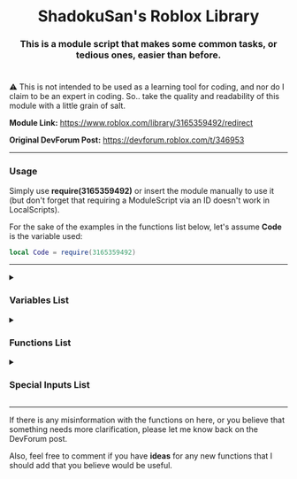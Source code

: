<div align="center"><h1>ShadokuSan's Roblox Library</h1></div>

<div align="center"><h3>This is a module script that makes some common tasks, or tedious ones, easier than before.</h3></div>

#

:warning: This is not intended to be used as a learning tool for coding, and nor do I claim to be an expert in coding. So.. take the quality and readability of this module with a little grain of salt.

**Module Link:** <https://www.roblox.com/library/3165359492/redirect>

**Original DevForum Post:** <https://devforum.roblox.com/t/346953>
___

### **Usage**

Simply use **require(3165359492)** or insert the module manually to use it (but don't forget that requiring a ModuleScript via an ID doesn't work in LocalScripts).

For the sake of the examples in the functions list below, let's assume **Code** is the variable used:

```lua
local Code = require(3165359492)
```

___

<details><summary><h3>Variables List</h3></summary>

| Variable | Description |
| --- | --- |
| Script | Refers to the module's instance itself. |
| Warnings | Tied to the **Warnings** attribute to the module. This is used to give information in some scripts for potentially incorrect uses but is an instance that may be auto-corrected. |
| ManualErrors | Tied to the **ManualErrors** attribute to the module. Normally, this will insert errors in areas where incorrect usage of the module likely cannot be auto-corrected and tries to send a message that will try to make some sense of what went wrong. |
| Formulas | This is a table that hosts multiple semi-commonly used formulas, put into function form. See [Formulas](#formulas) for more information. |

### Formulas

This is a table that hosts multiple semi-commonly used formulas, put into function form. Followed by, `Code.Formulas.NameHere`

| Forumla Name | Format | Description |
| --- | --- | --- |
| GetAngleVector2 | GetAngleVector2(Position1: Vector2, Position2: Vector2) | Returns an angle where **Position1** points at **Position2**. |
| RayReflection | RayReflection (DirectionNormal: Vector3, SurfaceNormal: Vector3, Modifier: number?) | Returns a Vector3 direction/normal by taking the **DirectionNormal** and bouncing it off of the **SurfaceNormal**; angle depends on the **Modifier** which is defaulted at 2. |
| PythagoreanTheorem | PythagoreanTheorem(Number1: number, Number2: number) | Simply returns the result of √**Number1**<sup>2</sup> + **Number2**<sup>2</sup> |
| PointOnRay | PointOnRay(Point1: Vector3, Point2: Vector3, ReferencePoint: Vector3) | Returns a position by making a ray/line between **Point1** and **Point2**, then uses the **ReferencePoint** to find the closest position from said line. |
| Lerp | Lerp(Start: number, End: number, Alpha: number) | Returns the number between the **Start** and **End** based on the Alpha (between 0-1). |
| TimeConvert | TimeConvert(Seconds: number, TimeUnit: string<"Milliseconds", "Seconds", "Hours", "Days", "Weeks">) | Returns the conversion of seconds to another time unit. |
| CFrameToOrientation | CFrameToOrientation(CF: CFrame) | Simply fetches the orientation of a CFrame. |
| OrientationToCFrame | OrientationToCFrame(Orientation: Vector3) | Simply converts an orientation to usable CFrame angles. |

#

</details>

<details><summary><h3>Functions List</h3></summary>

<details><summary>Create</summary>

**Aliases:** new

**Description:** Customized "Instance.new" function that allows you to edit multiple properties at once.

**Setup:** `Code.new("InstanceName", Parent, ParentFirst){Properties}`

**Returns:** The new Instance that was created.
| Variable | Type | Default | Description |
| --- | --- | --- | --- |
| InstanceName | string | REQUIRED | The ClassName of the instance you want to create. |
| Parent | Instance | REQUIRED | Where this instance will be parented under. Occurs after all other properties are set. |
| ParentFirst | boolean | false | Will set the parent before all other properties instead. |
| | | | |
| Properties | table | {} | The properties of the instance you're creating. |

This function hosts some special inputs<sub>*Not all may apply*</sub>. Make sure to check the [On Changing Values](#on-changing-values) section for details on how to use them.

### Usage Example

```lua
--Simply make a new part that will be parented to the workspace.
local Part = Code.new('Part', workspace){Name = "TestPart", Position = Vector3.new(0, 5, 6), Anchored = true}

--Another part is made, but is parented under the workspace before the properties are set.
local Part = Code.new('Part', workspace, true){Name = "TestPart", Position = Vector3.new(0, 5, 6), Anchored = true}

--Special Input: Same | We'll make this part have the reflectance and transparency property set to 0.5
local Part = Code.new("Part", workspace){Name = "TestPart", Same = {0.5, "Transparency", "Reflectance"}}
```

___
</details>

<details><summary>Change</summary>

**Description:** Change multiple properties of 1 or more Instances at once.

**Setup:** `Code.Change(Instances...){Properties}`

**Returns:** Nothing.
| Variable | Type | Default | Description |
| --- | --- | --- | --- |
| Instances | Instance / {Instance...} | REQUIRED | The instance(s) that you wish to edit. |
| | | | |
| Properties | table | {} | A dictionary of the properties/attributes of the instance(s) you're editing. |

This function hosts some special inputs<sub>*Not all may apply*</sub>. Make sure to check the [On Changing Values](#on-changing-values) section for details on how to use them.

### Usage Example

```lua
--Example 1:
Code.Change(Part){Color = Color3.new(1, 5, 2), CanCollide = false}

--Example 2:
Code.Change(BoolValue1, BoolValue2, BoolValue3){Value = false, Parent = workspace}

--Special Inputs 1:
Code.Change(BoolValue1, BoolValue2){Value = "not"}
    --Returns their opposite values for each one.

--Special Inputs 2:
Code.Change(NumberValue1, NumberValue2){Value = "+5"}
    --Adds 5 to each number value.

--Special Inputs 3:
Code.Change(NumberValue1, NumberValue2){Same = {0.5, "Transparency", "Reflectance"}}
    --Makes their transparency and reflectance values 0.5.

--Special Inputs 4:
Code.Change(PartTable){Position = "~0, 5, 0"}
    --Moves each part in your PartTable 5 studs up independent of each other.

--Special Inputs 5:
Code.Change(PartTable){CFrame = "~0, 5, 0"}
    --Moves each part in your PartTable 5 studs up relatively via CFrame:ToWorldSpace.

Code.Change(PartTable){CFrame = "@0, 90, 0"}
    --Rotates each part 90 degrees on the Y-axis.

Code.Change(PartTable){CFrame = "<0, 5, 0, 0, 90, 0"}
    --Moves each part in your PartTable 5 studs up relatively via CFrame:ToWorldSpace, and then applies a 90-degree rotation on the Y-Axis. Using > will do the inverse order.

--Special Inputs 6:
function Func(Part)
return Part.CFrame:ToWorldSpace(CFrame.new(0, 5, 0))
end

Code.Change(PartTable){CFrame = Func}
    --Moves each part in your PartTable 5 studs up independently of each other and their rotation.
```

___
</details>

<details><summary>Clone</summary>

**Aliases:** Copy

**Description:** Clone an item and edit its properties at the same time.

**Setup:** `Code.Clone(Item, SameParent, ParentFirst){Properties}`

**Returns:** The clone of the instance.
| Variable | Type | Default | Description |
| --- | --- | --- | --- |
| Item | Instance | REQUIRED | The Instance that you wish to clone. |
| SameParent | boolean | false | Determines if the cloned instance is parented under the same parent as the original. |
| ParentFirst | boolean | false |  Determines if the cloned instance is parented before<sub>(true)</sub> the property changes or after.<sub>(false)</sub> Only takes effect if SameParent is set to true. |
| | | | |
| Properties | table | {} | The properties/attributes of the instance you're cloning; if you're changing any. |

This function hosts some special inputs<sub>*Not all may apply*</sub>. Make sure to check the [On Changing Values](#on-changing-values) section for details on how to use them.

### Usage Example

```lua
--Example 1: 
local Brick = Code.Clone(workspace.Brick, true){Name = "Cloned", Position = Vector3.new(0, 10, 0)}

--Example 2:
local Brick = Code.Clone(workspace.Brick){Name = "Cloned", Position = Vector3.new(0, 10, 0), Parent = workspace}

--Special Input: Same | We'll make this part unanchored and noncollidable
local Brick = Code.Clone(workspace.Brick){Name = "Cloned", Same = {false, "Anchored", "CanCollide"}}
```

___
</details>

<details><summary>Replace</summary>

**Description:** Replace an Instance by creating a new one or cloning another in its place.

**Setup:** `Code.Replace(Replacee, Replacement, SameParent, ParentFirst){Properties}`

**Returns:** The replacement instance.
| Variable | Type | Default | Description |
| --- | --- | --- | --- |
| Replacee | Instance | REQUIRED | The Instance that you wish to replace; gets destroyed in the process. |
| Replacement | Instance / string | REQUIRED | The Instance that you wish to clone or a string for the class that you want to create. |
| SameParent | boolean | false | Determines if the cloned instance is parented under the same parent as the original. |
| ParentFirst | boolean | false | Determines if the cloned instance is parented before<sub>(true)</sub> the property changes or after.<sub>(false)</sub> Only takes effect if SameParent is set to true. |
| | | | |
| Properties | table | {} | The properties/attributes of the instance you're using as the replacement; if you're changing any. |

This function hosts some special inputs<sub>*Not all may apply*</sub>. Make sure to check the [On Changing Values](#on-changing-values) section for details on how to use them.

### Usage Example

```lua
--Example 1: 
local Brick = Code.Replace(workspace.Brick1, workspace.Brick2, true){Name = "Brick3"}
    --Destroys Brick1, clones Brick2 and names it Brick3. Variable Brick becomes Brick3. Brick3 gets parented to the same parent as Brick1.

--Example 2:
local Brick = Code.Replace(workspace.Brick1, "Part"){Name = "Brick2", CFrame = workspace.Brick1.CFrame}
    --Destroys Brick1, makes a new part that gets named Brick2, and makes the CFrame the same.
```

___
</details>

<details><summary>GetInstance</summary>

**Description:** Searches for an Instance or creates a new one if it doesn't yet exist.

**Setup:** `Code.GetInstance(Where, Name, ClassName, PropertyType){Properties}`

**Returns:** The Instance that gets found or the newly created one.
| Variable | Type | Default | Description |
| --- | --- | --- | --- |
| Where | Instance | REQUIRED | The Instance that you wish to search in. Only scans the direct children. Also acts as the new Instance's parent if one needs to be made. |
| Name | string | REQUIRED | The name of the Instance you're looking for. Also acts as the new Instance's name if one needs to be made. |
| ClassName | string | REQUIRED | The ClassName of the Instance you're looking for. Also acts as the new Instance's class if one needs to be made. |
| PropertyType | boolean / string | false | Determines the behavior of the search function regarding the Properties table. See below for more details. |
| | | | |
| Properties | table | {} | The properties of the new Instance that gets made if needed. |

This function hosts some special inputs<sub>*Not all may apply*</sub>. Make sure to check the [On Changing Values](#on-changing-values) section for details on how to use them.

### PropertyType Usage

• **Match:** When searching for the Name and ClassName of the Instance, it will now also check if the Properties from the Properties Table match.

• **Force:** If an Instance is found that has the correct Name and ClassName, it will automatically change the rest of its properties from that of the Properties table.

• `false` Will do neither.

### Usage Example

```lua
--Example 1: 
local RemoteEvent = Code.GetInstance(game:GetService("ReplicatedStorage"), "MyRemote", "RemoteEvent", false){}
--[[ Searches the game's ReplicatedStorage for a RemoteEvent named "MyRemote".

    Since the 4th variable is false and a RemoteEvent doesn't have any other notable properties,
    the following Properties table here is left empty since it does nothing in this situation.

    If this RemoteEvent did not exist, then this would have automatically made a new RemoteEvent
    with the name "MyRemote" under the game's ReplicatedStorage.

    Note that in any situation where a new Instance needs to be made, it will be parented after every
    other property is set.
]]

--Example 2:
local NumberValue = Code.GetInstance(workspace, "MyNumber", "NumberValue", "Match"){Value = 5}
--[[ Searches the Workspace for a NumberValue named "MyNumber" and also has the value of 5 since the
    4th variable is set to "Match"

    If the 4th variable was set to false and a new instance needed to be made, the function would not
    check if the NumberValue had a value of 5 but would still make a new NumberValue that does have a value of 5.
]]

--Example 3:
local NumberValue = Code.GetInstance(workspace, "MyNumber", "NumberValue", "Force"){Value = 5}
--[[ Searches the Workspace for a NumberValue named "MyNumber" and will set its value to 5 since the
    4th variable was set to "Force"
]]
```

___
</details>

<details><summary>Call</summary>

**Description:** Call multiple functions on a single instance at roughly the same time.

**Setup:** `Code.Call(Instance, Functions)`

**Returns:** All of the potential returns the functions may have given.
| Variable | Type | Default | Description |
| --- | --- | --- | --- |
| Instance | Instance | REQUIRED | The Instance that the functions are being called on. |
| Functions | table | {} | A list of functions and their accompanying parameters. |

### Usage Example

```lua
local Part1, Part2 = workspace.Part1, workspace.Part2
local Result, FullName = Code.Call(Part1, {CanCollideWith = {Part2}, GetFullName = true})
--Result will be a boolean telling us if the 2 parts are able to interact with each other.
--FullName will fetch the full name of said part.
```

___
</details>

<details><summary>Destroy</summary>

**Aliases:** Null, Nullify

**Description:** Destroys a bunch of Instances at once.

**Setup:** `Code.Destroy(Instances...)`

**Returns:** Nothing.
| Variable | Type | Default | Description |
| --- | --- | --- | --- |
| Instances | Instance / {Instance...} | REQUIRED | The Instance(s) that you're deleting. |

### Usage Example

```lua
Code.Destroy(workspace.Brick1, workspace.Brick2, workspace.Brick3)
```

**Note:** Even if the item for some reason doesn't exist, it will not error and not stop the script it's used in.
___
</details>

<details><summary>Find</summary>

**Aliases:** Search

**Description:** Advanced Instance searcher.

**Setup:** `Code.Find(Instance, ReturnFirst, CheckDescendants, MaxAmount, FrameSpeed, IgnoreList){Properties}`

**Returns:**
| Variable | Type | Default | Description |
| --- | --- | --- | --- |
| Instance | Instance | REQUIRED | Where to look. |
| ReturnFirst | boolean | false | Returns the first instance it can find that matches. |
| CheckDescendants | boolean | false | If it will search all descendants like :GetAllDescendants() |
| MaxAmount | number | :infinity: | The number of instances you want to be returned (works only if ReturnFirst is false). |
| FrameSpeed | number | 0 | A delay between each item searched. Good if you're searching a lot of items and it tends to lag. |
| IgnoreList | table | {} |  An array of Instance(s) you want ignored, including its children. |
| | | | |
| Properties | table | {} | A dictionary of the properties/attributes of the instance(s) you’re looking for. |

This function hosts some special inputs<sub>*Not all may apply*</sub>. Make sure to check the [On Finding Values](#on-searching-values) section for details on how to use them.

### Usage Example

```lua
--Example 1:
local Get = Code.Find(workspace.Model, false, true){Name = "Brick", "Anchored" = true}

--Example 2:
local Get = Code.Find(workspace.Model,true){Name = "Brick", "Anchored" = true}

--Example 3:
local Get = Code.Find(workspace.Model, false, true, 10, 2){ClassName = "Part"}
    --10 will return 10 items, or less if there aren't 10 that match all of the Properties.
    --1 means it'll search and add every found item every 2 frames.

--Special Inputs 1:
local Get = Code.Find(workspace.Model){Name = "...Brick", Transparency = "<1", Color="R"}
    --returns any parts that have names that end with "Brick",
    --has a transparency less than 1, and their Color value is dominantly red.

--Special Inputs 2:
local Get = Code.Find(workspace.Model){Name = "Brick...", Reflectance = ">=0.5", BrickColor = "...red"}
    --returns any parts that have names that start with "Brick",
    --has their reflectance set to 0.5 or greater,
    --and their BrickColor is any BrickColor ending in "red".

--Special Inputs 3:
local Get = Code.Find(workspace.Model, false, true){IsA = "BasePart"}
    --returns all instances that are classified as base parts.

--Special Inputs 4:
local Get = Code.Find(workspace.Model, false, true){Name = {"Test1", "Test2"}}
    --returns all parts that have their names as either Test1 or Test2.

--Special Inputs 5:
local Get = Code.Find(workspace, true, true){IsA = "BasePart", IsPartOf = {{"Folder", 1}}}
    --returns the first BasePart it finds that is also the direct child of a Folder Instance.
    --Check the IsPartOf function of this module to see the general setup.

--Special Inputs 6:
local Get = Code.Find(workspace.true, false){IsA = "BasePart", ["Position.X"] = "<10"}
    --returns all parts in the workspace with a position of X that is less than 10

--Special Inputs 7:
local Get = Code.Find(workspace.true, false){IsA = "BasePart", Attribute = {"Test", 5}}
    --returns all parts in the workspace that has an attribute named "Test" that are also equal to 5
```

___
</details>

<details><summary>FindChange</summary>

**Description:** Combination of the Find and Change functions.

**Setup:** `Code.FindChange(Instance, ReturnFirst, CheckDescendants, MaxAmount, FrameSpeed, IgnoreList){HasProperties}{ChangeProperties}`

**Returns:** The Instances that were found and changed, or false if not.
| Variable | Type | Default | Description |
| --- | --- | --- | --- |
| Instance | Instance | REQUIRED | Where to look. |
| ReturnFirst | boolean | false | Returns the first instance it can find that matches. |
| CheckDescendants | boolean | false | If it will search all descendants like :GetAllDescendants() |
| MaxAmount | number | :infinity: | The number of instances you want to be returned (works only if ReturnFirst is false). |
| FrameSpeed | number | 0 | A delay between each item searched. Good if you're searching a lot of items and it tends to lag. |
| IgnoreList | table | {} |  An array of Instance(s) you want ignored, including its children. |
| | | | |
| HasProperties | table | {} | A dictionary of the properties/attributes of the instance(s) you’re looking for. |
| | | | |
| ChangeProperties | table | {} | A dictionary of the properties/attributes of the instance(s) you’re editing. |

This function hosts some special inputs<sub>*Not all may apply*</sub>. Make sure to check the [On Changing Values](#on-changing-values) and [On Finding Values](#on-searching-values) sections for details on how to use them.

### Usage Example

```lua
local Get = Code.FindChange(workspace, true, false){["Position.X"] = "<=-0.5"}{Material = Enum.Material.Neon}
print("Got:", Get)
--Will find parts that have a position value of X that is less than or equal to -0.5, then changes all of their materials to neon. Then returns a list of the changed parts.
```

___
</details>

<details><summary>FindDestroy</summary>

**Description:** Combination of the Find and Destroy functions.

**Setup:** `Code.FindDestroy(Instance, CheckDescendants, MaxAmount, FrameSpeed, IgnoreList){HasProperties}`

**Returns:** Nothing.
| Variable | Type | Default | Description |
| --- | --- | --- | --- |
| Instance | Instance | REQUIRED | Where to look. |
| CheckDescendants | boolean | false | If it will search all descendants like :GetAllDescendants() |
| MaxAmount | number | :infinity: | The number of instances you want to be destroyed. |
| FrameSpeed | number | 0 | A delay between each item searched. Good if you're searching a lot of items and it tends to lag. |
| IgnoreList | table | {} |  An array of Instance(s) you want ignored, including its children. |
| | | | |
| HasProperties | table | {} | A dictionary of the properties/attributes of the instance(s) you’re looking for. |

This function hosts some special inputs<sub>*Not all may apply*</sub>. Make sure to check the [On Finding Values](#on-searching-values) section for details on how to use them.

### Usage Example

```lua
Code.FindDestroy(workspace, false, 5){["Position.X"] = "<1"}
--Will find the first 5 parts that have a position value of X that is less than 1, then destroys them.
```

___
</details>

<details><summary>FindAllChildren</summary>

**Aliases:** FindAll, FAC

**Description:** Acts like Instance:FindFirstChild() where you can search for multiple instances.

**Setup:** `Code.FindAllChildren(Instance, Recursive, Items...)`

**Returns:** The Instances that were found, or false if not.
| Variable | Type | Default | Description |
| --- | --- | --- | --- |
| Instance | Instance | REQUIRED | The Instance you'd like to search in. |
| Recursive | boolean | false | Whether or not the search should be conducted recursively. |
| Items | string | nil | A bunch of strings (for names) you'd like to search for. |

### Usage Example

```lua
--Example 1:
local PartA, PartB, PartC = Code.FindAllChildren(workspace, false, "PartA", "PartB", "PartC")
--Will return either the Instances that has those names or false if not.
--Could look like: PartA, false, PartC if there is no PartB

--Example 2:
local Mesh, Texture = Code.FindAllChildren(workspace, false, "PartA.Mesh", "PartB.Texture")
--Is capable of searching through multiple instances downwards.

--Example 3:
local PartA, PartB, PartC = Code.FindAllChildren(workspace, true, "PartA", "PartB", "PartC")
--Will return the instances if they exist anywhere in the game under workspace.
```

___
</details>

<details><summary>IsPartOf</summary>

**Description:** Checks if an Instance is a descendant of another Instance or of a certain type of Instance.

**Setup:** `Code.IsPartOf(Instance, Tuple, MaxReturn)`

**Returns:** The Instance that was found, or `nil` if it managed to hit **game** before finding anything or couldn't be found within the max amount of parents requested by the Number value.
| Variable | Type | Default | Description |
| --- | --- | --- | --- |
| Instance | Instance | REQUIRED | The instance you want to check if it's a part of something. |
| Tuple | Instance / string | REQUIRED | The ClassName or Instance you're looking for. |
| MaxReturn | number | :infinity: | The amount of parents it will check. |

### Usage Example

```lua
--Let's assume you set the Part variable already.
local PartInFolder = Code.IsPartOf(Part, "Folder")
--Will return either the Folder Instance we're looking for if it exists or nil if it doesn't.
--Let's assume you already have Part1 and Part2 set.
local Partception = Code.IsPartOf(Part1, Part2, 2)
--Will return the 2nd part if Part1 is no more than 2 descendants down, otherwise nil.
```

___
</details>

<details><summary>GetPartOf</summary>

**Description:** Fetches a property from an array of instances.

**Setup:** `Code.GetPartOf(Instances, Property)`

**Returns:** A table of the given property.
| Variable | Type | Default | Description |
| --- | --- | --- | --- |
| Instances | {Instance...} | {} | An array of Instances you want to check through. |
| Property | string | REQUIRED | The property you want returned. Can also be set to return a secondary value if one exists (like Vector3 with X, Y, or Z). |

### Usage Example

```lua
--Example 1: Let's assume Parts is a folder under the workspace holding some bricks.
local Transparencies = Code.GetPartOf(Parts:GetChildren(), "Transparency")
print(unpack(Transparencies))

--Example 2: Let's  all of the Y positions of each part now.
local Y = Code.GetPartOf(Parts:GetChildren(), "Position.Y")
print(unpack(Y))
```

___
</details>

<details><summary>WaitForPath</summary>

**Aliases:** WaitForDescendants, WFP

**Description:** [A solution to checking in long paths without needing the overuse of :WaitForChild a dozen times.](https://devforum.roblox.com/t/554586)

**Setup:** `Code.WaitForPath(Instance, MaxWaitTime, Path)`

**Returns:** The Instance(s) you're looking for, or false if you exceed the maximum wait time and found nothing.
| Variable | Type | Default | Description |
| --- | --- | --- | --- |
| Instance | Instance | REQUIRED | Where the search will start. |
| MaxWaitTime | number | REQUIRED | The maximum wait time. |
| Path | string | REQUIRED | The path you're looking down. |

**Note:**
If before the name of the variable an ```*asterisk``` is placed anywhere in the sequence, that found instance will also be returned.

### Usage Example

```lua
--Let's assume that this is a LocalScript for some UI.
local UI = script.Parent
local Button = Code.WaitForPath(UI, 20, "MainFrame.Something.SomethingElse.Button1")
--Will return "Button1" that would be down the path MainFrame.Something.SomethingElse

--If we also wanted to save MainFrame but don't want to repeat it:
local MainFrame, Button = Code.WaitForPath(UI, 20, "*MainFrame.Something.SomethingElse.Button1")
--The asterisk before the name tells the function to also save that instance.
```

___
</details>

<details><summary>WaitForChildren</summary>

**Aliases:** WFC

**Description:** Allows you to call :WaitForChild() on multiple Instances under the same parent at the same time.

**Setup:** `Code.WaitForChildren(Instance, MaxWait, Items...)`

**Returns:** The Instance(s) you're looking for. Will return false for each Instance that fails to be found within the time you set.
| Variable | Type | Default | Description |
| --- | --- | --- | --- |
| Instance | Instance | REQUIRED | Where to look. |
| MaxWait | number | REQUIRED | The maximum time allowed to wait on an Instance. |
| Items | string | REQUIRED | The items you would like to search for. |

**Note:**
If before the name of the variable an ```*asterisk``` is placed anywhere in the sequence, that found instance will also be returned.

### Usage Example

```lua
----Example 1
--Let's assume that this is a LocalScript for some UI.
local UI = script.Parent
local Frame1, Frame2, Button = Code.WaitForChildren(UI, 10, "Frame1", "Frame2", "Button")
    --Will return the Instances that are within the UI, or false for each Instance
    --that cannot be found within 10 seconds.

----Example 2
local TextureA, TextureB = Code.WFC(workspace, 10, "Brick1.Decal", "Brick2.Texture")
    --Will return the decal/texture found, or false if not there.

----Example 3
local Brick1, TextureA, TextureB = Code.WFC(workspace, 10, "*Brick1.Decal", "Brick2.Texture")
    --Will return the first brick, then the decal/texture found, or false if not there.
```

___
</details>

<details><summary>Fetch</summary>

**Description:** Fetches multiple properties/values from an instance/table.

**Setup:** `Code.Fetch(Input, Variables...)`

**Returns:** The variable(s) you're looking for. If the variable cannot be found or is equal to `nil` then it will be overlooked.
| Variable | Type | Default | Description |
| --- | --- | --- | --- |
| Input | Instance / Dictionary | REQUIRED | What should be searched through. Anything that has a variable attached to it should work. |
| Variables | string | REQUIRED | To be fetched from the input. |

**Note:**
If a property is followed by ` > ` then it will search inside this property instead. Must have a space before and after this symbol.

If after a `>` there are any commas, these will be taken into consideration separately.

### Usage Example

```lua
----Example 1
local Color, Size = Code.Fetch(workspace.Baseplate, "Color", "Size")
    --Can be followed by as many variables as necessary as long as the input has these things.

----Example 2
local Color, SizeX, SizeY, SizeZ = Code.Fetch(workspace.Baseplate, "Color", "Size > X,Y,Z")
    --Will return each size axis after getting the part's color.
```

___
</details>

<details><summary>WeldTo</summary>

**Description:** Automatically welds (via WeldConstraints) a lot of parts to a singular part.

**Setup:** `Code.WeldTo(Main, WeldParent, UnanchorOthers, BaseParts...)`

**Returns:** `nil`
| Variable | Type | Default | Description |
| --- | --- | --- | --- |
| Main | BasePart | REQUIRED | The part that everything else will weld to. |
| WeldParent | Instance / true | REQUIRED | Where all the created WeldConstraints will go. |
| UnanchorOthers | boolean | REQUIRED | Determines if the attached part gets unanchored after making the weld. |
| BaseParts... | BasePart / {BasePart} | REQUIRED | A list of BaseParts you want welded. |

### WeldParent Usage

• **true:** This will default to the Main variable.

• **Instance:** The Instance where all of the WeldConstraints will be stored, if not `true`.

### Usage Example

```lua
----Example 1
local Part1, Part2, Part3, Part4 = workspace.Part1, workspace.Part2, workspace.Part3, workspace.Part4 

Code.WeldTo(Part1, Part1, false, Part2, Part3, Part4)
    --This will weld Parts 2-4 to Part1. Welds will be parented inside of Part1. Parts 2-4 will not be forcefully unanchored.

----Example 2
local Part1, Part2, Part3, Part4 = workspace.Part1, workspace.Part2, workspace.Part3, workspace.Part4 

Code.WeldTo(Part1, workspace, true, Part2, {Part3, Part4})
    --This will weld Parts 2-4 to Part1. Welds will be parented inside of the Workspace. Parts 2-4 will be forcefully unanchored.
```

___
</details>

<details><summary>PositiveNegative</summary>

**Aliases:** PN

**Description:** Returns a 50/50 chance for a number being positive or negative.

**Setup:** `Code.PN(Number)`

**Returns:** The number generated, or ±1 if no number was set.
| Variable | Type | Default | Description |
| --- | --- | --- | --- |
| Number | number | 1 | The number that's being randomized. |

### Usage Example

```lua
--Example 1:
local Number = Code.PN(5)   --Returns either 5 or -5

--Example 2:
local Number = Code.PN()   --Returns either 1 or -1
```

___
</details>

<details><summary>Random</summary>

**Aliases:** Rando

**Description:** Selects at random whatever you put in the list.

**Setup:** `Code.Rando(Items...)`

**Returns:** One of the items you put in the list at random.
| Variable | Type | Default | Description |
| --- | --- | --- | --- |
| Items | Any | REQUIRED | The items you wish to input. Can be anything, really. |

### Usage Example

```lua
--Example 1:
local Number = Code.Rando(1, 10, 30, -6, 1000)

--Example 2:
local Chosen = Code.Rando("Hello, world!", 96, workspace.Brick)
```

___
</details>

<details><summary>Service</summary>

**Description:** Fetches one or more services.

**Setup:** `Code.Service(Service...)`

**Returns:** The service(s) that you requested.
| Variable | Type | Default | Description |
| --- | --- | --- | --- |
| Service | string | REQUIRED | The service(s) in which you'd like to fetch. |

### Usage Example

```lua
--Example 1:
local TweenService = Code.Service'TweenService'

--Example 2:
local TweenService, RunService, ServerScriptService = Code.Service("TweenService", "RunService", "ServerScriptService")
```

___
</details>

<details><summary>Tween</summary>

**Description:** A simplified method of making a tween.

**Setup 1:** `Code.Tween(Instance, TweenInfo){Properties}`

**Setup 2:** `Code.Tween(Instance, Time, Style, Direction, Repeat, Reverses, Delay){Properties}`

**Returns:** The Tween you've created.
| Variable | Type | Default | Description |
| --- | --- | --- | --- |
| Instance | Instance | REQUIRED | The Instance in which you wish to tween. |
| TweenInfo¹ | TweenInfo | Below Defaults | The TweenInfo you wish to use. |
| Time² | number | 1 | How long it takes the tween to complete. |
| Style | Enum / number / string | Linear | The EasingStyle of the tween. |
| Direction | Enum / number / string | InOut | The EasingDirection of the tween. |
| Repeat | number | 0 | How many times the tween will repeat. |
| Reverses | boolean | false | Determines if the tween will do the inverse after finishing. |
| Delay | number | 0 | The amount of time that elapses before tween starts in seconds. |
| | | | |
| Properties | table | {} | The properties that are being changed by the tween. Generally numerical. |

This function hosts some special inputs<sub>*Not all may apply*</sub>. Make sure to check the [On Changing Values](#on-changing-values) section for details on how to use them.

### Usage Example

```lua
--Example 1:
local MyInfo = TweenInfo.new(1, Enum.EasingStyle.Bounce, Enum.EasingDirection.Out, 1, true, 0.5)
local Tween = Code.Tween(script.Parent, TweenInfo}{Position = script.Parent.Position + Vector3.new(0, 3, 0)}
Tween:Play()

--Example 2:
local Tween = Code.Tween(script.Parent, 1, "Bounce", "Out", 1, true, 0.5}{Position = script.Parent.Position + Vector3.new(0, 3, 0)}
Tween:Play()
```

___
</details>

<details><summary>Tweens</summary>

**Description:** A method for making multiple tweens of the same or similar items.

**Setup 1:** `Code.Tweens(Instances...)(TweenInfo){Properties}`

**Setup 2:** `Code.Tweens(Instances...)(Time, Style, Direction, Repeat, Reverses, Delay){Properties}`

**Returns:** Nothing. Due to some limitations, this auto-plays all of the tweens made.
| Variable | Type | Default | Description |
| --- | --- | --- | --- |
| Instances | Instance | REQUIRED | The Instances in which you wish to tween. |
| | | | |
| TweenInfo¹ | TweenInfo | Below Defaults | The TweenInfo you wish to use. |
| Time² | number | 1 | How long it takes the tween to complete. |
| Style | Enum / number / string | Linear | The EasingStyle of the tween. |
| Direction | Enum / number / string | InOut | The EasingDirection of the tween. |
| Repeat | number | 0 | How many times the tween will repeat. |
| Reverses | boolean | false | Determines if the tween will do the inverse after finishing. |
| Delay | number | 0 | The amount of time that elapses before tween starts in seconds. |
| | | | |
| Properties | table | {} | The properties that are being changed by the tween. Generally numerical. |

This function hosts some special inputs<sub>*Not all may apply*</sub>. Make sure to check the [On Changing Values](#on-changing-values) section for details on how to use them.

### Usage Example

```lua
--Example 1
local MyInfo = TweenInfo.new(1, Enum.EasingStyle.Bounce, Enum.EasingDirection.Out, 1, true, 0.5)
local Part1, Part2 = workspace.Part1, workspace.Part2
Code.Tweens(Part1, Part2)(MyInfo){Position = Vector3.new(0, 5, 0)}

--Example 2
local Part1, Part2 = workspace.Part1, workspace.Part2
Code.Tweens(Part1, Part2)(1, "Bounce", "Out", 1, true, 0.5){Position = Vector3.new(0, 5, 0)}
```
___
</details>

<details><summary>⚠ TweenSequence</summary>

:warning: This is experimental, and may cause poor performance if used too sparingly!

**Description:** An experimental method to tween what was previously untweenable.

**Setup 1:** `Code.TweenSequence(Instance, TweenInfo){Properties}`

**Setup 2:** `Code.TweenSequence(Instance, Time, Style, Direction, Repeat, Reverses, Delay){Properties}`

**Returns:** A special tween-base made via metatables. Should be able to work just like a normal Tween with the same functions and variables. This includes a new function: **Tween:Destroy()** since this works in a specific way, if you want to clean up a bit, I recommend you use this when not needed anymore.
| Variable | Type | Default | Description |
| --- | --- | --- | --- |
| Instances | Instance | REQUIRED | The Instances in which you wish to tween. |
| TweenInfo¹ | TweenInfo | Below Defaults | The TweenInfo you wish to use. |
| Time² | number | 1 | How long it takes the tween to complete. |
| Style | Enum / number / string | Linear | The EasingStyle of the tween. |
| Direction | Enum / number / string | InOut | The EasingDirection of the tween. |
| Repeat | number | 0 | How many times the tween will repeat. |
| Reverses | boolean | false | Determines if the tween will do the inverse after finishing. |
| Delay | number | 0 | The amount of time that elapses before tween starts in seconds. |
| | | | |
| Properties | table | {} | The properties that are being changed by the tween. In this case, restricted. |

## **What can be tweened currently**

### ColorSequence

If the start and end sequences have differing number keypoints, 2 new sequences will be created with some "ghost keypoints" in the middle to still generally reflect what the start and end should look like. Then, when tweening, each color's keypoint is lerped over each other to give a fading effect.

If the number of keypoints remains the same and the start of the property name has a tilde (**~**), then it will attempt to also tween the time position of the keypoints between the start and end points, giving a sliding effect on top of the color changing effect.

### NumberSequence

Works largely similar to ColorSequence, but instead with colors it deals in numbers and envelopes. The tilde rule also applies here.

### Usage Example

```lua
----Example 1
local Beam = workspace.Part1.Beam
local ChangeTo = ColorSequence.new{
 ColorSequenceKeypoint.new(0, Color3.fromRGB(0, 0, 0)),
 ColorSequenceKeypoint.new(0.25, Color3.fromRGB(255, 0, 0)),
 ColorSequenceKeypoint.new(0.5, Color3.fromRGB(0, 255, 0)),
 ColorSequenceKeypoint.new(0.75, Color3.fromRGB(0, 0, 255)),
 ColorSequenceKeypoint.new(1, Color3.fromRGB(0, 0, 0))}

local Tween = Code.TweenSequence(Beam, 1, "Linear", "InOut", 2, true, 0.5){Color = ChangeTo}
Tween:Play()
--Should tween any beam's colors to look a bit rainbow-like, revert, and does this a couple of times.

----Example 2
local ParticleEmitter = workspace.Part5.ParticleEmitter
local ChangeTo = NumberSequence.new{
 NumberSequenceKeypoint.new(0, 1),
 NumberSequenceKeypoint.new(0.349, 3.39, 1.58),
 NumberSequenceKeypoint.new(1, 1)}

local MyInfo = TweenInfo.new(1, Enum.EasingStyle.Linear, Enum.EasingDirection.InOut, 2, true, 0.5)

local Tween = Code.TweenSequence(ParticleEmitter, MyInfo){["~Size"] = ChangeTo}
Tween:Play()
Tween.Completed:Wait()
print("Demo finished!")
--Should tween a particle emitter's size, sliding the values if the initial NumberSequence is also 3 keypoints.
```

___
</details>

<details><summary>Tabs</summary>

**Description:** Combines Tables or otherwise into 1 table.

**Setup:** `Code.Tabs(Any)`

**Returns:** The new table with everything inside.
| Variable | Type | Default | Description |
| --- | --- | --- | --- |
| Any | Any | REQUIRED | An array of anything you want to combine. Tables, Strings, Instances, etc. |

### Usage Example

```lua
--Example 1:
local Tab1, Tab2 = {1, 3, 5}, {2, 4, 6}
local Tab3 = Code.Tabs(Tab1, Tab2)
print(unpack(Tab3)) --1 3 5 2 4 6

--Example 2:
local Tab = {1, 2, 3, 4}
local Tab2 = Code.Tabs("Hi", false, workspace, Tab, "Test")
print(unpack(Tab2)) --Hi false Workspace 1 2 3 4 Test
```

___
</details>

<details><summary>TabClone</summary>

**Description:** Clones a table.

**Setup:** `Code.TabClone(Table)`

**Returns:** The new cloned table.
| Variable | Type | Default | Description |
| --- | --- | --- | --- |
| Table | table | REQUIRED | The table you want to clone. |

### Usage Example

```lua
local Tab1 = {1, 2, 3, "a", "b", "c"}
local Tab2 = Code.TabClone(Tab1)
print(Tab1==Tab2) --false
```

___
</details>

<details><summary>MassConnect</summary>

**Description:** A quick method for connecting multiple events and instances simultaneously.

**Setup:** `Code.MassConnect(Instances, Events, Function)`

**Returns:** An array of every new connection made.
| Variable | Type | Default | Description |
| --- | --- | --- | --- |
| Instances | table | REQUIRED | An array of Instances you'd like to connect. |
| Events | table | REQUIRED | An array of events of the Instances you'd like to have connected. |
| Function | Function | REQUIRED | The function you'd like to be connected to the event(s). |

**Note:**
Function will always use 2 variables at the start: The Instance connected, and a string of the Event connected. After that, every variable that would be ordinarily returned via the event.
Format it as so:

```lua
function TestFunction(Instance, Event, ...)
--Instance being the instance.
--Event is a string of the event you chose to connect.
local VarA, VarB, VarC, etc = ...
--or
local Variables = {...}
end
```

### Usage Example

```lua
--Let's assume this is a normal script, and Parts is a folder in the workspace that contains a few blocks.
function Reader(Part, Event, ...)
    if Event=="Changed" then
    print(Part.Name, "was changed! Changed:", ...)

    elseif Event=="Touched" then
    print(Part.Name, "was touched! Part that hit it:", ...)
    end
end

Code.MassConnect(Parts:GetChildren(), {"Touched", "Changed"}, Reader)
```

___
</details>

<details><summary>MassDisconnect</summary>

**Description:** Disconnects a bunch of connections.

**Setup:** `Code.MassDisconnect(Connections)`

**Returns:** Nothing.
| Variable | Type | Default | Description |
| --- | --- | --- | --- |
| Connections | table | REQUIRED | An array of Connections that you'd like to sever. |

**Note:**
:warning: It's best to use this after using **MassConnect** when you don't need the connections any more.

### Usage Example

```lua
--Let's assume this is a normal script, and Parts is a folder in the workspace that contains a few blocks.
function Reader(Part, Event, ...)
    if Event=="Changed" then
    print(Part.Name, "was changed! Changed:", ...)

    elseif Event=="Touched" then
    print(Part.Name, "was touched! Part that hit it:", ...)
    end
end

local Connections = Code.MassConnect(Parts:GetChildren(), {"Touched", "Changed"}, Reader)

task.wait(10)

Connections = Code.MassDisconnect(Connections)
--Every connection will be gone, and so is the reference to them.
```

___
</details>

<details><summary>Match</summary>

**Description:** A simple replacement for using multiple "or" statements on the same variable.

**Setup:** `Code.Match(Main, Variables...)`

**Returns:** A boolean value; true if the Main variable matches any of the subsequent variables or false if not.
| Variable | Type | Default | Description |
| --- | --- | --- | --- |
| Main | Any | REQUIRED | The variable you're reading off of. |
| Variables | Any | REQUIRED | The variables you'd like to compare it to. |

### Usage Example

```lua
--Let's assume Part is the variable set to a part under the workspace.

if Code.Match(Part.Transparency, 0, 0.5, 1)  then
--This part of the code runs if the part's transparency is either 0, 0.5, or 1.
else
--Otherwise...
end
```

___
</details>

<details><summary>AllMatch</summary>

**Description:** A simple replacement for checking if all variables must equal the same thing.

**Setup:** `Code.AllMatch(MatchMe, Variables...)`

**Returns:** A boolean value; true if the following variables all match the MatchMe variable or false if not.
| Variable | Type | Default | Description |
| --- | --- | --- | --- |
| MatchMe | Any | REQUIRED | The variable you want the rest to match. |
| Variables | Any | REQUIRED | The variables you'd like to compare it to. |

### Usage Example

```lua
local Result = Code.AllMatch(1, 2, 3, 1)
--Result would be false since they all need to equal the first variable (1).
local Result = Code.AllMatch(1, 1, 1, 1)
--Result would be true.
```

___
</details>

<details><summary>WaitOn</summary>

**Description:** Can wait on multiple occasions, but will resume as soon as 1 of them is met.

**Setup:** `Code.WaitOn(Variant...)`

**Returns:** The method that prevailed (only applicable for those who understand in the case of an event being returned).
| Variable | Type | Default | Description |
| --- | --- | --- | --- |
| Variant | Number / Signal / Function / Table | REQUIRED | The method of waiting you'd like to input |

**Variant Usage**

• Number: The number of seconds you'd like to wait. Same as **wait(Number)**.

• Signal: An event such as **Instance.Changed**.

• Function: Your own method of waiting, I suppose. A function.

• Table {Name, Signal}: Name is a string that you'd want to be returned, and Signal is an event or function. Makes for easier identification.

### Usage Example

```lua
--Let's assume Part is the variable set to a part under workspace, and we want to wait till it gets changed at all, but we don't want to wait more than 10 seconds for that to happen.
Code.WaitOn(10, Part.Changed)
--However, if we want to wait on a specific property (Transparency in this case)...
Code.WaitOn(10, Part:GetPropertyChangedSignal("Transparency"))
--If we're using multiple of the same Events, we're gonna want to be able to tell the difference between them
Code.WaitOn({"Part1", Part1.Part:GetPropertyChangedSignal("Transparency")}, {"Part2", Part2.Part:GetPropertyChangedSignal("Transparency")})
    --returns the string "Part1" if Part1's transparency changes, or "Part2" if Part2's transparency changes.
```

___
</details>

<details><summary>Make</summary>

**Description:** Quickly make multiple of the same thing.

**Setup:** `Code.Make(Data, Amount, SameTable)`

**Returns:** The data you've copied.
| Variable | Type | Default | Description |
| --- | --- | --- | --- |
| Data | Any | REQUIRED | The number, string, vector3, etc that you're copying. |
| Amount | number | REQUIRED | How many times it will copy. |
| SameTable | boolean | false | Only applicable if the Data is a table. Determines if the returned tables are all the same connected one or just copies. |

### Usage Example

```lua
----Example 1 (any data):
local A, B, C = Code.Make("Test", 3)
print(A, B, C) --Test, Test, Test

----Example 2a (connected tables):
local Tab = {"A", "b"}
local T1, T2 = Code.Make(Tab, 2, true)
print(T1==T2) --true

----Example 2b (unconnected tables):
local Tab = {"A", "b"}
local T1, T2 = Code.Make(Tab, 2)
print(T1==T2) --false
```

___
</details>

<details><summary>TimeTable</summary>

**Description:** Takes any number of seconds and returns a dictionary of all possible conversions from the formula **TimeConvert**.

**Setup:** `Code.TimeTable(Seconds)`

**Returns:** A dictionary of time conversions.
| Variable | Type | Default | Description |
| --- | --- | --- | --- |
| Seconds | number | REQUIRED | How many seconds you want to convert. |

### Usage Example

```lua
--Converts 65 seconds into a table that returns 1 minute and 5 seconds.
local Times = Code.TimeTable(65)
print(Times)
--[[Output: {
    ["Days"] = 0,
    ["Hours"] = 0,
    ["Milliseconds"] = 0,
    ["Minutes"] = 1,
    ["Seconds"] = 5,
    ["Weeks"] = 0
    }]]
```

___
</details>

<details><summary>TimeFormat</summary>

**Description:** Takes any number of seconds and converts that to a time format of your choosing.

**Setup:** `Code.TimeFormat(Seconds, Format, Simple)`

**Returns:** A string containing the newly formatted time.
| Variable | Type | Default | Description |
| --- | --- | --- | --- |
| Seconds | number | REQUIRED | How many seconds you want to convert and format. |
| Format | string | REQUIRED | How the string should be presented. See below category for more details. |
| Simple | boolean | true | If the conversion can be used without any words in the string. |

### Format Guides
The string for the **Format** variable looks for certain patterns to determine where to place the converted time units. This goes to Milliseconds, Seconds, Minutes, Hours (24 hour, not 12 hour time), Days, and Weeks. Months and onward are excluded for being too variable; not every month has a set amount of days or weeks. When using these patterns, keep in mind that these are case sensitive:

| Pattern | Time Unit | Number Range |
| --- | --- | --- |
| Mi | Milliseconds | 0 - 9999 |
| S | Seconds | 0 - 59 |
| M | Minutes | 0 - 59 |
| H | Hours | 0 - 23 |
| D | Days | 0 - 6 |
| W | Weeks | No Limit |

Units such as Seconds or Hours do not display their limits of 60 or 24 since at that number they will convert to the next unit of time. 60 seconds to +1 minute.

Note that when the **Simple** variable is set to *false*, you will instead need to use every pattern with an underscore before it. So **Mi** will now be **_Mi**. See Usage Examples to see why this can be useful.

### Usage Example

```lua
--Example 1: Simple timer conversion for 65 seconds.
local Time = Code.TimeFormat(65, "MM:SS.MiMiMi", true)
print(Time)
    --Expected output: "01:05.000"

--Example 2: Takes Example 1 but removes the excess zero from the minutes, and removes the milliseconds.
local Time = Code.TimeFormat(65, "M:SS")
print(Time)
    --Expected output: "1:05"
    --Note that the third variable is true by default, so it is unnecessary to include here.

--Example 3: Displays 3 Hours  1 Minute  20.5 Seconds
local Time = Code.TimeFormat(60^2 * 3 + 80.5, "HH:MM:SS.MiMiMi")
print(Time)
    --Expected output: "03:01:20.500"
 
 --Example 4: How to utilize the third variable to be false to display more accurate information. This will display 6 days  1 Minute  20 Seconds
local Time = Code.TimeFormat(60^2 * 24 * 6 + 80, "_D Days _HH:_MM:_SS._MiMiMi", false)
print(Time)
    --Expected output: "6 Days 00:01:20.000"
    --Had we not set the Simple variable to false, this function would have attempted to convert the word Days to a number for the number of Days as well since it starts with a D.
```

___
</details>

<details><summary>Plugin_Settings</summary>

**Description:** Fetches plugin settings. For Plugins only.

**Setup:** `Code.Plugin_Settings(Plugin, Setting...)`

**Returns:** The setting(s) you wanted to fetch or their defaults if they didn't exist.
| Variable | Type | Default | Description |
| --- | --- | --- | --- |
| Plugin | plugin | REQUIRED | Simply pass the plugin variable through. |
| Setting | {Type, Default} | REQUIRED | The setting(s) that you're trying to fetch. |

**Note:**

The Setting table must be set up as:

• **Type:** The name you want to set/fetch the setting from in string form.

• **Default:** If the setting could not be found, this is what it will be defaulted to instead.

### Usage Example

```lua
local SettingA, SettingB = Code.Plugin_Settings(plugin, {"Color", Color3.new(1, 1, 1)}, {"Word", "Hello!"})
-- If either SettingA or B did not exist, the setting for their 1st value in the table, it would be set to the 2nd value in the pair.
```

___
</details>

<details><summary>Plugin_Widget</summary>

**Description:** A simplified method of making a plugin widget. For Plugins only.

**Setup 1:** `Code.Plugin_Widget(Plugin, Identifier, DisplayName, DockWidgetPluginGuiInfo)`

**Setup 2:** `Code.Plugin_Widget(Plugin, Identifier, DisplayName, InitialDockState, InitialEnabled, RestoreOverride, SizeX, SizeY, SizeMinimumX, SizeMinimumY)`

**Returns:** The widget you've created.
| Variable | Type | Default | Description |
| --- | --- | --- | --- |
| Plugin | plugin | REQUIRED | Simply pass the plugin variable through. |
| Identifier | string | "UnknownWidget" | The plugin widget's ID. |
| DisplayName | string | "UnknownWidget" | The name shown on the widget window. |
| DockWidgetPluginGuiInfo¹ | DockWidgetPluginGuiInfo | Below Defaults | The DockWidgetPluginGuiInfo you wish to use. |
| InitialDockState² | Enum / string / number | Float | Initial dock state. |
| InitialEnabled | boolean | true | If the widget is visible upon being made. |
| RestoreOverride | boolean | false | If true, the value of **InitialEnabled** will override the previously saved enabled state. |
| SizeX | number | 200 | Initial width of the widget window. |
| SizeY | number | 300 | Initial height of the widget window. |
| SizeMinimumX | number | 150 | Minimum width of the widget window. |
| SizeMinimumY | number | 150 | Minimum heightof the widget window. |

### Usage Example

```lua
--Example 1
local MyInfo = DockWidgetPluginGuiInfo.new(Enum.InitialDockState.Float, true, false, 200, 300, 150, 150)
local Widget = ShadLibrary.Plugin_Widget(plugin, "TestWidget", "Test Widget", MyInfo)
-- Creating a basic test widget with basically the default values in place.

--Example 2
local Widget = Code.Plugin_Widget(plugin, "TestWidget", "Test Widget", "Float", true, false, 200, 300, 150, 150)
-- Creating a basic test widget with basically the default values in place.
```

___
</details>

<details><summary>SetAttributes</summary>

**Aliases:** SetAtt, SetAtts

**Description:** Sets multiple attributes at once.

**Setup:** `Code.SetAttributes(Instance, Table)`

**Returns:** Nothing.
| Variable | Type | Default | Description |
| --- | --- | --- | --- |
| Instance | Instance | REQUIRED | The Instance that you'd like to add an attribute on to. |
| Table | table | REQUIRED | A table listing the new attributes and their values. |

### Usage Example

```lua
local Part = workspace.Brick
Code.SetAttributes(Part, {TestString = "String!", TestNumber = 5, TestBoolean = false})
```

___
</details>

<details><summary>GetAttributes</summary>

**Aliases:** GetAtt, GetAtts

**Description:** Gets multiple specific attributes at once (in order).

**Setup 1:** `Code.GetAttributes(Instance, AutoMake, Attribute...)`

**Setup 2:** `Code.GetAttributes(Instance, Attribute...)`

**Returns:** The attribute's value or **nil** if none exists.
| Variable | Type | Default | Description |
| --- | --- | --- | --- |
| Instance | Instance | REQUIRED | The Instance that you'd like to find the attribute of. |
| AutoMake¹ | boolean | true | If Attribute is a table input and if the attribute is missing, automatically create one and return its value. |
| Attribute | string / table | nil | The attribute(s) you want to fetch. |

Attribute's table is meant to be set up as follows: `{Name, Preset}`

• Name: The name of the attribute.

• Preset: The default value of the attribute if it doesn't yet exist.

If you're using the table variant and if there is a found attribute that does not match the type/typeof the preset, then the preset will be used instead.

### Usage Example

```lua
----Example 1
local Part = workspace.Brick
Code.SetAttributes(Part, {TestString = "String!", TestNumber = 5, TestBoolean = true})
local A, B, C, D = Code.GetAttributes(Part, "TestNumber", "TestString", "TestBrick", "TestBoolean")
--A would be 5
--B would be "String!"
--C would be nil since there is no match
--D would be true

----Example 2
local Part = workspace.Brick
local A, B = Code.GetAttributes(Part, {"TestNumber", 5}, "TestString")
--A would be 5 if there wasn't one already set
--B would be false assuming one wasn't there

----Example 3
local Part = workspace.Brick
local A, B = Code.GetAttributes(Part, false, {"TestNumber", 5}, "TestString")
--A would be nil if it doesn't already exist since the AutoMake variable was set to false
--B would be nil assuming one wasn't there
```

___
</details>

<details><summary>ClearAttributes</summary>

**Aliases:** ClearAtt, ClearAtts, NoAtt

**Description:** Clears multiple attributes at once.

**Setup:** `Code.ClearAttributes(Instance, Attribute...)`

**Returns:** Nothing.
| Variable | Type | Default | Description |
| --- | --- | --- | --- |
| Instance | Instance | REQUIRED | The Instance that you'd like to clean up. |
| Attribute | string / nil | nil |  |

### Usage Example

```lua
----Taking from the "SetAttributes" example above:
--Clearing specific ones:
local Part = workspace.Brick
Code.SetAttributes(Part, {TestString = "String!", TestNumber = 5, TestBoolean = false})
task.wait(5)
Code.ClearAttributes(Part, "TestString", "TestBoolean") --in this case, TestNumber remains

--Clearing all:
local Part = workspace.Brick
Code.SetAttributes(Part, {TestString = "String!", TestNumber = 5, TestBoolean = false})
task.wait(5)
Code.ClearAttributes(Part) --in this case, none remains
```
</details>

#

</details>

<details><summary><h3>Special Inputs List</h3></summary>

This list is specifically for the functions where changing the properties of an Instance is possible.

### On Changing Values

| Name | Type | Effects | Description | Example |
| --- | --- | --- | --- | --- |
| Same# | Property Name | Any | Allows you to set multiple properties to the same value. Provide a table where the first entry is the value you want to be set, then each subsequent entry is a string that is the name of the property you want to change. As long as the **#** at the end is a different number, you can use this as many times as necessary. | {Same1 = {true, "Anchored", "CanCollide"}, Same2 = {false, "CastShadow", "Locked"}} |
| Sides | Property Name | Surfaces | Changes all of the sides for BaseParts at the same time. | {Sides = "Smooth"} |
| AddTags | Property Name | Tags | Allows you to set multiple tags. | {AddTags = {"Tag1", "Tag2", etc...} |
| RemoveTags | Property Name | Tags | Allows you to remove multiple tags. | {RemoveTags = {"Tag1", "Tag2", etc...} |
| "nil" | Value | ObjectValues | Allows you to set a property to `nil` where applicable. | {Adornee = "nil"} |
| "+#" | Value | Numbers | Adds the number **#** to the original value being changed. | {Value = "+0.5"} |
| "-#" | Value | Numbers | Subtracts the number **#** to the original value being changed. | {Value = "-0.5"} |
| "*#" | Value | Numbers | Multiplies the number **#** with the original value being changed. | {Value = "*2"} |
| "/#" | Value | Numbers | Divides the number **#** from the original value being changed. | {Value = "/2"} |
| "^#" | Value | Numbers | Sets the original value to the power of number **#**. | {Value = "^2"} |
| "sqrt" | Value | Numbers | Returns the square root of the number being changed. | {Value = "sqrt"} |
| "negate" | Value | Numbers | Basically inverts the number from negative/positive to the other. | {Value = "negate"} |
| "not" | Value | Booleans | Returns the opposite boolean value. | {Value = "not"} |
| Function | Value | Any | Inputs a function to return a value of your choosing. The first/only value of the function is always the Instance being changed. | See [Expanded Examples](#expanded-examples) for this instance. |
| "~X, Y, Z" | Value | Vector3 | Changes the Vector3 relative to its current value. The **X**, **Y**, and **Z** variables are the X, Y, and Z of the Vector3 Value. No spaces should be present here. | {Position = "~0, 5, 0"} |
| **"~#, #, #"** | Value | CFrame | Translates as ToWorldSpace(CFrame). | {CFrame = "~0, 0, -5"} |
| **"@#, #, #"** | Value | CFrame | Translates as CFrame*CFrame.fromEulerAnglesXYZ(#, #, #). Automatically converted to math.rad(#). | {CFrame = "@90, 0, 45"} |
| **"<#, #, #, #, #, #"** | Value | CFrame | Basically acts as the **~** and then applies the **@** changes. First three #'s affect the movement and the other three affect the rotation. | {CFrame = "<0, 5, 0, 0, 45, 0"} |
| **">#, #, #, #, #, #"** | Value | CFrame | Basically acts as the **@** and then applies the **~** changes. First three #'s affect the movement and the other three affect the rotation. | {CFrame = ">0, 5, 0, 0, 45, 0"} |

### Expanded Examples

```lua
--Function
--Moves each part in your PartTable 5 studs up independently of each other and their rotation.
function Func(Part)
return Part.CFrame:ToWorldSpace(CFrame.new(0, 5, 0))
end

Code.Change(PartTable){CFrame = Func}
```

### On Searching Values

| Name | Type | Effects | Description | Example |
| --- | --- | --- | --- | --- |
| IsA | Property Name | Instances | Works just like **Part:IsA("BasePart"). | {IsA = "BasePart"} |
| IsPartOf | Property Name | Instances | Works with this module's **IsPartOf** function, though requires a slightly different setup. | See [Expanded Examples](#expanded-examples-1) for this instance. |
| Attribute | Property Name | Attributes | Looks for 1 attribute to match to. | {Attribute = {"Attribute Name", DesiredValue} |
| HasTag | Property Name | Tags | Checks if the given tag is present | {HasTag = "Tag1} |
| ">#" | Value | Numbers | Detects anything greater than the **#** in its place. | {Transparency = ">0.5"} |
| ">=#" | Value | Numbers | Detects anything greater or equal to the **#** in its place. | {Transparency = ">=0.5"} |
| "<#" | Value | Numbers | Detects anything lower than the **#** in its place. | {Transparency = "<0.5"} |
| "<=#" | Value | Numbers | Detects anything lower or equal to the **#** in its place. | {Transparency = "<=0.5"} |
| ...String | Value | Strings | Checks if the desired String is at the end of the value. | {Name = "...Brick"} |
| String... | Value | Strings | Checks if the desired String is at the start of the value.  | {Name = "Brick..."}  |
| ...String... | Value | Strings | Checks if the desired String is anywhere inside of the value.  | {Name = "...Brick..."}  |
| "R" | Value | Color3 | Checks if the **R** value is greater than **B** and **G** . | {Color = "R"} |
| "G" | Value | Color3 | Checks if the **G** value is greater than **R** and **B** . | {Color = "G"} |
| "B" | Value | Color3 | Checks if the **B** value is greater than **R** and **G** . | {Color = "B"} |
| "RG" | Value | Color3 | Checks if the color is more **yellow** than **blue** . | {Color = "RG"} |
| "GB" | Value | Color3 | Checks if the color is more **cyan** than **red** . | {Color = "GB"} |
| "RB" | Value | Color3 | Checks if the color is more **purple** than **green** . | {Color = "RB"} |
| "...Name" | Value | BrickColor | Checks if the name of the **BrickColor** ends with your input. | {BrickColor = "...red"} |
| {Value, Value... etc} | Value | Any | You can now set each property to equal a table of values. Basically: If property equals this, or this, or this… etc. | {Transparency = {0, 0.5, 1}} |

### Expanded Examples

```lua
--IsPartOf 
--Returns the first BasePart it finds that is also the direct child of a Folder Instance.
--Check the IsPartOf function of this module to see the general set-up.
local Get = Code.Find(workspace, true, true){IsA = "BasePart", IsPartOf = {{"Folder", 1}}}

```

</details>

___
If there is any misinformation with the functions on here, or you believe that something needs more clarification, please let me know back on the DevForum post.

Also, feel free to comment if you have **ideas** for any new functions that I should add that you believe would be useful.

